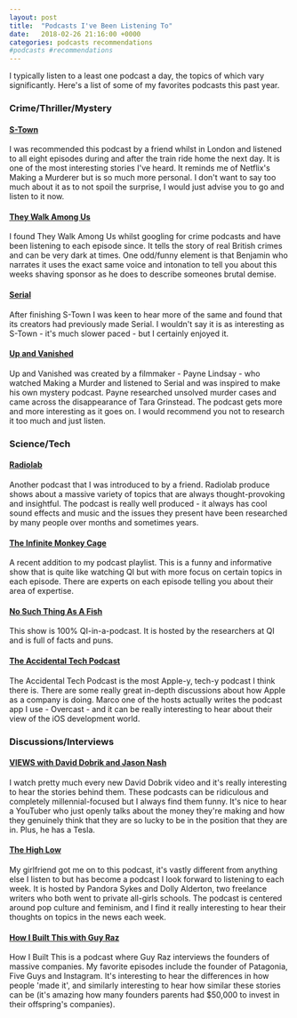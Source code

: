 ```yaml
---
layout: post
title:  "Podcasts I've Been Listening To"
date:   2018-02-26 21:16:00 +0000
categories: podcasts recommendations
#podcasts #recommendations
---
```


I typically listen to a least one podcast a day, the topics of which vary significantly. Here's a list of some of my favorites podcasts this past year.


### Crime/Thriller/Mystery

#### [S-Town](https://stownpodcast.org/)

I was recommended this podcast by a friend whilst in London and listened to all eight episodes during and after the train ride home the next day. It is one of the most interesting stories I've heard. It reminds me of Netflix's Making a Murderer but is so much more personal. I don't want to say too much about it as to not spoil the surprise, I would just advise you to go and listen to it now.

#### [They Walk Among Us](http://theywalkamonguspodcast.com/)

I found They Walk Among Us whilst googling for crime podcasts and have been listening to each episode since. It tells the story of real British crimes and can be very dark at times. One odd/funny element is that Benjamin who narrates it uses the exact same voice and intonation to tell you about this weeks shaving sponsor as he does to describe someones brutal demise.

#### [Serial](https://serialpodcast.org/)

After finishing S-Town I was keen to hear more of the same and found that its creators had previously made Serial. I wouldn't say it is as interesting as S-Town - it's much slower paced - but I certainly enjoyed it. 

#### [Up and Vanished](https://upandvanished.com/)

Up and Vanished was created by a filmmaker - Payne Lindsay - who watched Making a Murder and listened to Serial and was inspired to make his own mystery podcast. Payne researched unsolved murder cases and came across the disappearance of Tara Grinstead. The podcast gets more and more interesting as it goes on. I would recommend you not to research it too much and just listen.

### Science/Tech

#### [Radiolab](http://www.radiolab.org/)

Another podcast that I was introduced to by a friend. Radiolab produce shows about a massive variety of topics that are always thought-provoking and insightful. The podcast is really well produced - it always has cool sound effects and music and the issues they present have been researched by many people over months and sometimes years.

#### [The Infinite Monkey Cage](http://www.bbc.co.uk/programmes/b00snr0w)

A recent addition to my podcast playlist. This is a funny and informative show that is quite like watching QI but with more focus on certain topics in each episode. There are experts on each episode telling you about their area of expertise.

#### [No Such Thing As A Fish](http://qi.com/podcast/)

This show is 100% QI-in-a-podcast. It is hosted by the researchers at QI and is full of facts and puns.

#### [The Accidental Tech Podcast](http://atp.fm/)

The Accidental Tech Podcast is the most Apple-y, tech-y podcast I think there is. There are some really great in-depth discussions about how Apple as a company is doing. Marco one of the hosts actually writes the podcast app I use - Overcast - and it can be really interesting to hear about their view of the iOS development world.

### Discussions/Interviews

#### [VIEWS with David Dobrik and Jason Nash](https://www.youtube.com/channel/UCmh5gdwCx6lN7gEC20leNVA)

I watch pretty much every new David Dobrik video and it's really interesting to hear the stories behind them. These podcasts can be ridiculous and completely millennial-focused but I always find them funny. It's nice to hear a YouTuber who just openly talks about the money they're making and how they genuinely think that they are so lucky to be in the position that they are in. Plus, he has a Tesla.

#### [The High Low](https://twitter.com/thehighlowshow?lang=en)

My girlfriend got me on to this podcast, it's vastly different from anything else I listen to but has become a podcast I look forward to listening to each week. It is hosted by Pandora Sykes and Dolly Alderton, two freelance writers who both went to private all-girls schools. The podcast is centered around pop culture and feminism, and I find it really interesting to hear their thoughts on topics in the news each week.

#### [How I Built This with Guy Raz](https://www.npr.org/podcasts/510313/how-i-built-this)

How I Built This is a podcast where Guy Raz interviews the founders of massive companies. My favorite episodes include the founder of Patagonia, Five Guys and Instagram. It's interesting to hear the differences in how people 'made it', and similarly interesting to hear how similar these stories can be (it's amazing how many founders parents had $50,000 to invest in their offspring's companies).

